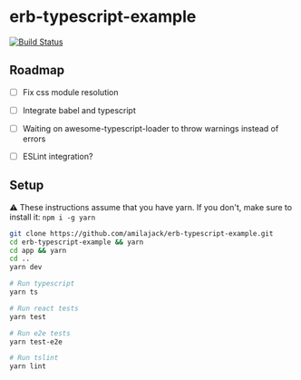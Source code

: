 erb-typescript-example
======================

[![Build Status](https://travis-ci.org/amilajack/erb-typescript-example.svg?branch=master&maxAge=2592)](https://travis-ci.org/amilajack/erb-typescript-example)

## Roadmap
- [ ] Fix css module resolution
- [ ] Integrate babel and typescript
- [ ] Waiting on awesome-typescript-loader to throw warnings instead of errors
- [ ] ESLint integration?


## Setup
⚠️ These instructions assume that you have yarn. If you don't, make sure to install it: `npm i -g yarn`


```bash
git clone https://github.com/amilajack/erb-typescript-example.git
cd erb-typescript-example && yarn
cd app && yarn
cd ..
yarn dev

# Run typescript
yarn ts

# Run react tests
yarn test

# Run e2e tests
yarn test-e2e

# Run tslint
yarn lint
```
